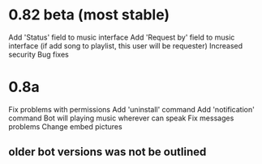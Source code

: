 # 0.82 beta (most stable)
Add 'Status' field to music interface
Add 'Request by' field to music interface (if add song to playlist, this user will be requester)
Increased security
Bug fixes

# 0.8a
Fix problems with permissions
Add 'uninstall' command
Add 'notification' command
Bot will playing music wherever can speak
Fix messages problems
Change embed pictures


older bot versions was not be outlined
-----
